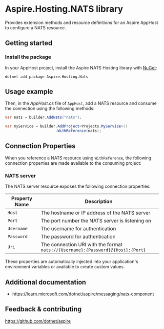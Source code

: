 # Aspire.Hosting.NATS library

Provides extension methods and resource definitions for an Aspire AppHost to configure a NATS resource.

## Getting started

### Install the package

In your AppHost project, install the Aspire NATS Hosting library with [NuGet](https://www.nuget.org):

```dotnetcli
dotnet add package Aspire.Hosting.Nats
```

## Usage example

Then, in the _AppHost.cs_ file of `AppHost`, add a NATS resource and consume the connection using the following methods:

```csharp
var nats = builder.AddNats("nats");

var myService = builder.AddProject<Projects.MyService>()
                       .WithReference(nats);
```

## Connection Properties

When you reference a NATS resource using `WithReference`, the following connection properties are made available to the consuming project:

### NATS server

The NATS server resource exposes the following connection properties:

| Property Name | Description |
|---------------|-------------|
| `Host` | The hostname or IP address of the NATS server |
| `Port` | The port number the NATS server is listening on |
| `Username` | The username for authentication |
| `Password` | The password for authentication |
| `Uri` | The connection URI with the format `nats://{Username}:{Password}@{Host}:{Port}` |

These properties are automatically injected into your application's environment variables or available to create custom values.

## Additional documentation

* https://learn.microsoft.com/dotnet/aspire/messaging/nats-component

## Feedback & contributing

https://github.com/dotnet/aspire
